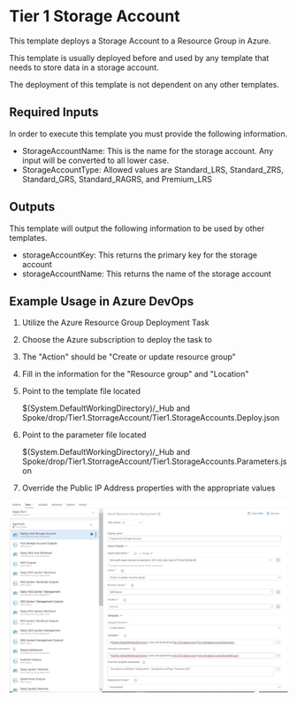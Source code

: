 # Tier 1 Storage Account
This template deploys a Storage Account to a Resource Group in Azure.  

This template is usually deployed before and used by any template that needs to store data in a storage account.

The deployment of this template is not dependent on any other templates.

## Required Inputs
In order to execute this template you must provide the following information.  

- StorageAccountName: This is the name for the storage account. Any input will be converted to all lower case.  
- StorageAccountType: Allowed values are Standard_LRS, Standard_ZRS, Standard_GRS,  Standard_RAGRS, and Premium_LRS

## Outputs
This template will output the following information to be used by other templates.  
- storageAccountKey: This returns the primary key for the storage account  
- storageAccountName: This returns the name of the storage account

## Example Usage in Azure DevOps

1) Utilize the Azure Resource Group Deployment Task  

2) Choose the Azure subscription to deploy the task to

3) The "Action" should be "Create or update resource group"

4) Fill in the information for the "Resource group" and "Location"

5) Point to the template file located 

	$(System.DefaultWorkingDirectory)/_Hub and Spoke/drop/Tier1.StorrageAccount/Tier1.StorageAccounts.Deploy.json

6) Point to the parameter file located

	$(System.DefaultWorkingDirectory)/_Hub and Spoke/drop/Tier1.StorrageAccount/Tier1.StorageAccounts.Parameters.json

7) Override the Public IP Address properties with the appropriate values

![](./pics/sadeploy.jpeg)
